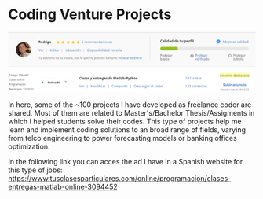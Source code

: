 # Coding Venture Projects
![My profile in the webpage where I ad myself](https://github.com/rescolarandres/Coding_venture_projects/blob/main/clases.png "Image Title")

In here, some of the ~100 projects I have developed as freelance coder are shared. Most of them are related to Master's/Bachelor Thesis/Assigments in which I helped students solve their codes. This type of projects help me learn and implement coding solutions to an broad range of fields, varying from telco engineering to power forecasting models or banking offices optimization.

In the following link you can acces the ad I have in a Spanish website for this type of jobs: https://www.tusclasesparticulares.com/online/programacion/clases-entregas-matlab-online-3094452
